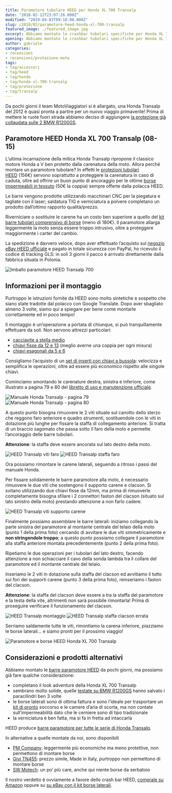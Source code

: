 ```yaml
---
title: Paramotore tubolare HEED per Honda XL 700 Transalp
date: "2018-02-12T23:07:26.000Z"
modified: "2019-04-03T09:18:00.000Z"
slug: /2018/02/paramotore-heed-honda-xl-700-transalp
featured_image: ./featured_image.jpg
excerpt: Abbiamo montato le crashbar tubolari specifiche per Honda XL 700 Transalp (08-15) prodotte da HEED, ecco le nostre istruzioni di montaggio e considerazioni sulle barre di protezione.
opening: Abbiamo montato le crashbar tubolari specifiche per Honda XL 700 Transalp (08-15) prodotte da HEED, ecco le nostre istruzioni di montaggio e considerazioni sulle barre di protezione e le borse da serbatoio.
author: gabriele
categories:
- recensioni
- recensioni/protezione-moto
tags:
- tag/accessori
- tag/heed
- tag/honda
- tag/honda-xl-700-transalp
- tag/protezione
- tag/transalp
---
```

Da pochi giorni il team MotoViaggiatori si è allargato, una Honda Transalp del 2012 è quasi pronta a partire per un nuovo viaggio primaverile! Prima di mettere le ruote fuori strada abbiamo deciso di aggiungere [la protezione già collaudata sulle 2 BMW R1200GS](/2016/09/paramotore-tubolare-heed-bmw-r-1200-gs/).

## Paramotore HEED Honda XL 700 Transalp (08-15)

L’ultima incarnazione della mitica Honda Transalp ripropone il classico motore Honda a V ben protetto dalla carenatura della moto. Allora perché montare un paramotore tubolare? In effetti le [protezioni tubolari HEED](http://amzn.to/2H9B8kd) (156€) servono soprattutto a proteggere la carenatura in caso di caduta, oltre ad offrire un buon punto di ancoraggio per le ottime [borse impermeabili in tessuto](https://www.ebay.it/sch/i.html?_odkw=heed+transalp+700&_osacat=0&_from=R40&_trksid=m570.l1313&_nkw=heed+transalp+700+borse&_sacat=0) (50€ la coppia) sempre offerte dalla polacca HEED.

Le barre vengono prodotte utilizzando macchinari CNC per la piegatura e tagliate con il laser; saldatura TIG e verniciatura a polvere completano un prodotto dall’ottimo rapporto qualità/prezzo.

Riverniciare o sostituire le carene ha un costo ben superiore a quello del [kit barre tubolari comprensivo di borse](https://www.ebay.it/sch/i.html?_odkw=heed+transalp+700&_osacat=0&_from=R40&_trksid=m570.l1313&_nkw=heed+transalp+700+borse&_sacat=0) (meno di 180€). Il paramotore allarga leggermente la moto senza essere troppo intrusivo, oltre a proteggere maggiormente i carter del cambio.

La spedizione è davvero veloce, dopo aver effettuato l’acquisto sul [negozio eBay HEED ufficiale](https://www.ebay.it/usr/heed_heed) e pagato in totale sicurezza con PayPal, ho ricevuto il codice di tracking GLS: in soli 3 giorni il pacco è arrivato direttamente dalla fabbrica situata in Polonia.

![Imballo paramotore HEED Transalp 700](./galleries/0/0.jpg "Il paramotore HEED arriva in una grossa scatola, perfettamente imballato")

## Informazioni per il montaggio

Purtroppo le istruzioni fornite da HEED sono molto sintetiche e sospetto che siano state tradotte dal polacco con Google Translate. Dopo aver sbagliato almeno 3 volte, siamo qui a spiegare per bene come montarle correttamente ed in poco tempo!

Il montaggio è un’operazione a portata di chiunque, si può tranquillamente effettuare da soli. Non servono attrezzi particolari:

- [cacciavite a stella medio](http://amzn.to/2Hb0mys)
- [chiavi fisse da 12 e 13](http://amzn.to/2o2H85t) (meglio averne una coppia per ogni misura)
- [chiavi esagonali da 5 e 6](http://amzn.to/2EDFth5)

Consigliamo l’acquisto di un [set di inserti con chiavi a bussola](http://amzn.to/2nV4Ml4): velocizza e semplifica le operazioni, oltre ad essere più economico rispetto alle singole chiavi.

Cominciamo smontando le carenature destra, sinistra e inferiore, come illustrato a pagina 79 e 80 del [libretto di uso e manutenzione ufficiale](http://www.hondaitalia.com/pdf/manuali/2010YM/Transalp.pdf).

![Manuale Honda Transalp - pagina 79](./galleries/1/0.png "Smontaggio e montaggio carenature laterali Honda XL 700 Transalp")
![Manuale Honda Transalp - pagina 80](./galleries/1/1.png "Smontaggio e montaggio carenatura inferiore Honda XL 700 Transalp")

A questo punto bisogna rimuovere le 2 viti situate sul canotto dello sterzo che reggono faro anteriore e quadro strumenti, sostituendole con le viti in dotazione più lunghe per fissare la staffa di collegamento anteriore. Si tratta di un braccio sagomato che passa sotto il faro della moto e permette l’ancoraggio delle barre tubolari.

**Attenzione**: la staffa deve essere ancorata sul lato destro della moto.

![HEED Transalp viti faro](./galleries/2/0.jpg "Le viti indicate dalle frecce vanno sostituite con quelle in dotazione alle barre paramotore HEED")
![HEED Transalp staffa faro](./galleries/2/1.jpg "La staffa di supporto anteriore montata. In rosso le viti da montare in questo passaggio, in verde la vite di fissaggio anteriore.")

Ora possiamo rimontare le carene laterali, seguendo a ritroso i passi del manuale Honda.

Per fissare solidamente le barre paramotore alla moto, è necessario rimuovere le due viti che sostengono il supporto carene e clacson.
Si svitano utilizzando due chiavi fisse da 12mm, ma prima di rimuoverle completamente bisogna sfilare i 2 connettori faston del clacson (situato sul lato sinistro della moto) prestando attenzione a non farlo cadere.

![HEED Transalp viti supporto carene](./galleries/3/0.jpg "Le viti indicate in rosso vanno sostituite con quelle in dotazione, a cui saranno fissate le barre paramotore")

Finalmente possiamo assemblare le barre laterali: iniziamo collegando la parte sinistra del paramotore al montante centrale del telaio della moto (punto 1 della prima foto) cercando di avvitare le due viti simmetricamente e **non stringendole troppo**; a questo punto possiamo collegare il paramotore alla staffa anteriore montata precedentemente (punto 2 della prima foto).

Ripetiamo le due operazioni per i tubolari del lato destro, facendo attenzione a non schiacciare il cavo della sonda lambda tra il collare del paramotore ed il montante centrale del telaio.

Inseriamo le 2 viti in dotazione sulla staffa del clacson ed avvitiamo il tutto sui fori dei supporti carene (punto 3 della prima foto), reinseriamo i faston del clacson.

**Attenzione**: la staffa del clacson deve essere a tra la staffa del paramotore e la testa della vite, altrimenti non sarà possibile rimontarla! Prima di proseguire verificare il funzionamento del clacson.

![HEED Transalp montaggio](./galleries/4/0.jpg "Montare il paramotore avvitando il collare intorno al montante centrale (1), poi avvitando la staffa anteriore (2) ed infine i supporti carene ed il clacson (3)")
![HEED Transalp staffa clacson errata](./galleries/4/1.jpg "Attenzione: la staffa del clacson va montata esternamente rispetto alla staffa del paramotore!")

Serriamo saldamente tutte le viti, rimontiamo la carena inferiore, piazziamo le borse laterali… e siamo pronti per il prossimo viaggio!

![Paramotore e borse HEED Honda XL 700 Transalp](/galleries/5/0.jpg "Paramotore e borse HEED per Honda XL 700 Transalp")

## Considerazioni e prodotti alternativi

Abbiamo montato le [barre paramotore HEED](https://www.ebay.it/sch/i.html?_odkw=heed+transalp+700&_osacat=0&_from=R40&_trksid=m570.l1313&_nkw=heed+transalp+700+borse&_sacat=0) da pochi giorni, ma possiamo già fare qualche considerazione:

- completano il look adventure della Honda XL 700 Transalp
- sembrano molto solide, quelle [testate su BMW R1200GS](/2016/09/paramotore-tubolare-heed-bmw-r-1200-gs/) hanno salvato i paracilindri ben 3 volte
- le borse laterali sono di ottima fattura e sono l’ideale per trasportare un [kit di pronto](http://amzn.to/2nUFRye) soccorso e le camere d’aria di scorta, ma non contate sull’impermeabilità dato che le cerniere sono di tipo tradizionale
- la verniciatura è ben fatta, ma si fa in fretta ad intaccarla

HEED produce [barre paramotore per tutte le serie di Honda Transalp](https://www.ebay.it/sch/i.html?_odkw=paramotore+heed+transalp&_osacat=0&_from=R40&_trksid=p2045573.m570.l1313.TR0.TRC0.H0.Xparamotore+heed+honda+xl+transalp.TRS0&_nkw=paramotore+heed+honda+xl+transalp&_sacat=0).

In alternative a quelle montate da noi, sono disponibili

- [PM Company](http://amzn.to/2nVjhW2): leggermente più economiche ma meno protettive, non permettono di montare borse
- [Givi TN455](https://www.ebay.it/sch/i.html?_odkw=paramotore+honda+transalp+700&_osacat=0&_from=R40&_trksid=p2045573.m570.l1313.TR0.TRC0.H0.Xparamotore+honda+transalp+700+tn455.TRS0&_nkw=paramotore+honda+transalp+700+tn455&_sacat=0): prezzo simile, Made in Italy, purtroppo non permettono di montare borse
- [SW Motech](http://amzn.to/2CfERct): un po’ più care, anche qui niente borse da serbatoio

Il nostro verdetto è ovviamente a favore delle crash bar HEED, [comprale su Amazon](http://amzn.to/2o5MAVt) oppure su [su eBay con il kit borse laterali](https://www.ebay.it/sch/i.html?_odkw=heed+transalp+700&_osacat=0&_from=R40&_trksid=m570.l1313&_nkw=heed+transalp+700+borse&_sacat=0).
